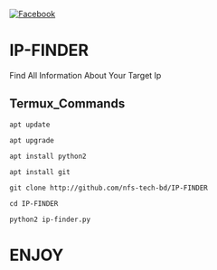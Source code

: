 [![Facebook](https://img.shields.io/badge/Facebook-Profile-blue?style=flat-square&logo=facebook)](https://www.facebook.com/nafis.fuad.904) 
# IP-FINDER
Find All Information About Your Target Ip

## Termux_Commands

```
apt update

apt upgrade

apt install python2

apt install git

git clone http://github.com/nfs-tech-bd/IP-FINDER

cd IP-FINDER

python2 ip-finder.py
```

# ENJOY
